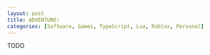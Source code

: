 ```yaml
---
layout: post
title: ADVENTURE!
categories: [Software, Games, TypeScript, Lua, Roblox, Personal]
---
```


TODO